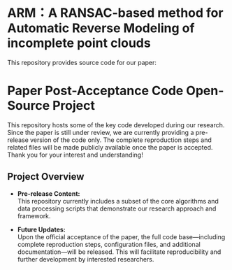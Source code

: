 # ARM：A RANSAC-based method for Automatic Reverse Modeling of incomplete point clouds
This repository provides source code for our paper:

# Paper Post-Acceptance Code Open-Source Project

This repository hosts some of the key code developed during our research. Since the paper is still under review, we are currently providing a pre-release version of the code only. The complete reproduction steps and related files will be made publicly available once the paper is accepted. Thank you for your interest and understanding!

## Project Overview

- **Pre-release Content:**  
  This repository currently includes a subset of the core algorithms and data processing scripts that demonstrate our research approach and framework.
  
- **Future Updates:**  
  Upon the official acceptance of the paper, the full code base—including complete reproduction steps, configuration files, and additional documentation—will be released. This will facilitate reproducibility and further development by interested researchers.




